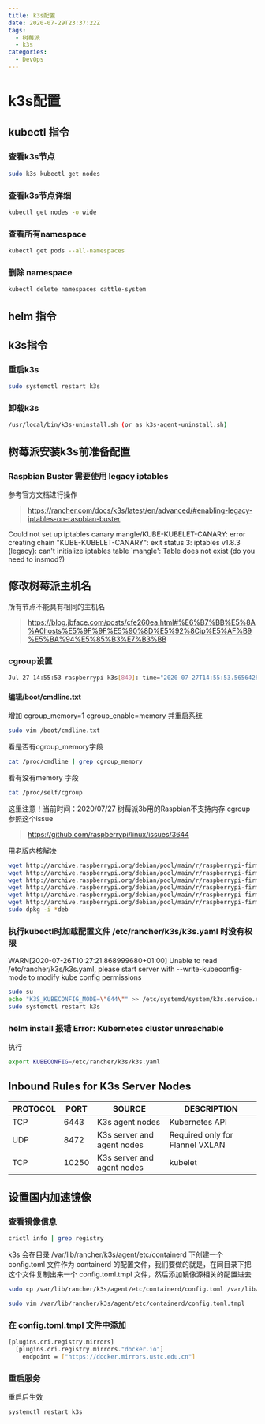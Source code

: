 ```yaml
---
title: k3s配置
date: 2020-07-29T23:37:22Z
tags:
  - 树莓派
  - k3s
categories:
  - DevOps
---
```

# k3s配置

## kubectl 指令

### 查看k3s节点
```bash
sudo k3s kubectl get nodes
```

### 查看k3s节点详细
```bash
kubectl get nodes -o wide
```

### 查看所有namespace
```bash
kubectl get pods --all-namespaces
```

### 删除 namespace
```bash
kubectl delete namespaces cattle-system
```

## helm 指令

## k3s指令

### 重启k3s 
```bash
sudo systemctl restart k3s
```

### 卸载k3s
```bash
/usr/local/bin/k3s-uninstall.sh (or as k3s-agent-uninstall.sh)
```

## 树莓派安装k3s前准备配置

### Raspbian Buster 需要使用 legacy iptables
参考官方文档进行操作
>https://rancher.com/docs/k3s/latest/en/advanced/#enabling-legacy-iptables-on-raspbian-buster

Could not set up iptables canary mangle/KUBE-KUBELET-CANARY: error creating chain "KUBE-KUBELET-CANARY": exit status 3: iptables v1.8.3 (legacy): can't initialize iptables table `mangle': Table does not exist (do you need to insmod?)

## 修改树莓派主机名
所有节点不能具有相同的主机名
>https://blog.jbface.com/posts/cfe260ea.html#%E6%B7%BB%E5%8A%A0hosts%E5%9F%9F%E5%90%8D%E5%92%8Cip%E5%AF%B9%E5%BA%94%E5%85%B3%E7%B3%BB

### cgroup设置

```bash
Jul 27 14:55:53 raspberrypi k3s[849]: time="2020-07-27T14:55:53.565642894+01:00" level=error msg="Failed to find memory cgroup, you may need to add \"cgroup_memory=1 cgroup_enable=memory\" to your linux cmdline (/boot/cmdline.txt on a Raspberry Pi)"
```


#### 编辑/boot/cmdline.txt

增加 cgroup_memory=1 cgroup_enable=memory 并重启系统
```bash
sudo vim /boot/cmdline.txt
```
看是否有cgroup_memory字段
```bash
cat /proc/cmdline | grep cgroup_memory
``` 
看有没有memory 字段
```bash
cat /proc/self/cgroup
```

这里注意！当前时间：2020/07/27
树莓派3b用的Raspbian不支持内存 cgroup
参照这个issue
>https://github.com/raspberrypi/linux/issues/3644

用老版内核解决
```bash
wget http://archive.raspberrypi.org/debian/pool/main/r/raspberrypi-firmware/raspberrypi-bootloader_1.20200601-1_armhf.deb
wget http://archive.raspberrypi.org/debian/pool/main/r/raspberrypi-firmware/raspberrypi-kernel_1.20200601-1_armhf.deb
wget http://archive.raspberrypi.org/debian/pool/main/r/raspberrypi-firmware/libraspberrypi-bin_1.20200601-1_armhf.deb
wget http://archive.raspberrypi.org/debian/pool/main/r/raspberrypi-firmware/libraspberrypi-dev_1.20200601-1_armhf.deb
wget http://archive.raspberrypi.org/debian/pool/main/r/raspberrypi-firmware/libraspberrypi-doc_1.20200601-1_armhf.deb
wget http://archive.raspberrypi.org/debian/pool/main/r/raspberrypi-firmware/libraspberrypi0_1.20200601-1_armhf.deb
sudo dpkg -i *deb
```

### 执行kubectl时加载配置文件 /etc/rancher/k3s/k3s.yaml 时没有权限
WARN[2020-07-26T10:27:21.868999680+01:00] Unable to read /etc/rancher/k3s/k3s.yaml, please start server with --write-kubeconfig-mode to modify kube config permissions 
```bash
sudo su
echo "K3S_KUBECONFIG_MODE=\"644\"" >> /etc/systemd/system/k3s.service.env
sudo systemctl restart k3s
```


### helm install 报错 Error: Kubernetes cluster unreachable
执行
```bash
export KUBECONFIG=/etc/rancher/k3s/k3s.yaml
```


## Inbound Rules for K3s Server Nodes
|PROTOCOL|PORT|SOURCE|DESCRIPTION|
|---|---|---|---|
|TCP|6443|K3s agent nodes|Kubernetes API|
|UDP|8472|K3s server and agent nodes|Required only for Flannel VXLAN|
|TCP|10250|K3s server and agent nodes|kubelet|

## 设置国内加速镜像

### 查看镜像信息

```bash
crictl info | grep registry
```

k3s 会在目录 /var/lib/rancher/k3s/agent/etc/containerd 下创建一个 config.toml 文件作为 containerd 的配置文件，我们要做的就是，在同目录下把这个文件复制出来一个 config.toml.tmpl 文件，然后添加镜像源相关的配置进去

```bash
sudo cp /var/lib/rancher/k3s/agent/etc/containerd/config.toml /var/lib/rancher/k3s/agent/etc/containerd/config.toml.tmpl
```
```bash
sudo vim /var/lib/rancher/k3s/agent/etc/containerd/config.toml.tmpl
```

### 在 config.toml.tmpl 文件中添加

```bash
[plugins.cri.registry.mirrors]
  [plugins.cri.registry.mirrors."docker.io"]
    endpoint = ["https://docker.mirrors.ustc.edu.cn"]

```

### 重启服务
重启后生效
```bash
systemctl restart k3s
```